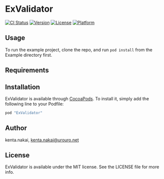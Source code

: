 # ExValidator

[![CI Status](http://img.shields.io/travis/kenta.nakai/ExValidator.svg?style=flat)](https://travis-ci.org/kenta.nakai/ExValidator)
[![Version](https://img.shields.io/cocoapods/v/ExValidator.svg?style=flat)](http://cocoapods.org/pods/ExValidator)
[![License](https://img.shields.io/cocoapods/l/ExValidator.svg?style=flat)](http://cocoapods.org/pods/ExValidator)
[![Platform](https://img.shields.io/cocoapods/p/ExValidator.svg?style=flat)](http://cocoapods.org/pods/ExValidator)

## Usage

To run the example project, clone the repo, and run `pod install` from the Example directory first.

## Requirements

## Installation

ExValidator is available through [CocoaPods](http://cocoapods.org). To install
it, simply add the following line to your Podfile:

```ruby
pod "ExValidator"
```

## Author

kenta.nakai, kenta.nakai@urouro.net

## License

ExValidator is available under the MIT license. See the LICENSE file for more info.
